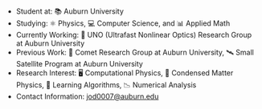 - Student at: 📚 Auburn University
- Studying: ⚛ Physics,  💻 Computer Science, and 📊 Applied Math
- Currently Working: 💎 UNO (Ultrafast Nonlinear Optics) Research Group at Auburn University
- Previous Work: 💫 Comet Research Group at Auburn University, 🛰️ Small Satellite Program at Auburn University
- Research Interest: 🖥️ Computational Physics, 🧩 Condensed Matter Physics, 🧠 Learning Algorithms, 📉 Numerical Analysis
- Contact Information: jod0007@auburn.edu
